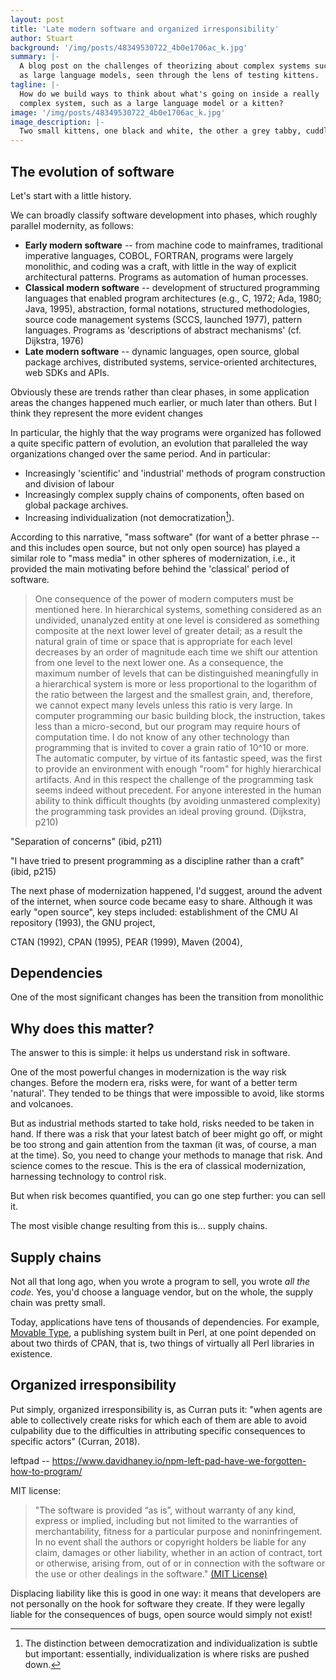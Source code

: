 ```yaml
---
layout: post
title: 'Late modern software and organized irresponsibility'
author: Stuart
background: '/img/posts/48349530722_4b0e1706ac_k.jpg'
summary: |-
  A blog post on the challenges of theorizing about complex systems such
  as large language models, seen through the lens of testing kittens.
tagline: |-
  How do we build ways to think about what's going on inside a really
  complex system, such as a large language model or a kitten?
image: '/img/posts/48349530722_4b0e1706ac_k.jpg'
image_description: |-
  Two small kittens, one black and white, the other a grey tabby, cuddling each other.
---
```


## The evolution of software

Let's start with a little history.

We can broadly classify software development into phases, which roughly parallel
modernity, as follows:

* **Early modern software** -- from machine code to mainframes, traditional
  imperative languages, COBOL, FORTRAN, programs were largely monolithic, and
  coding was a craft, with little in the way of explicit architectural patterns.
  Programs as automation of human processes.
* **Classical modern software** -- development of structured programming
  languages that enabled program architectures (e.g., C, 1972; Ada, 1980; Java,
  1995), abstraction, formal notations, structured methodologies, source code
  management systems (SCCS, launched 1977), pattern languages. Programs as
  'descriptions of abstract mechanisms' (cf. Dijkstra, 1976)
* **Late modern software** -- dynamic languages, open source, global package
  archives, distributed systems, service-oriented architectures, web SDKs and
  APIs. 

Obviously these are trends rather than clear phases, in some application areas
the changes happened much earlier, or much later than others. But I think they 
represent the more evident changes

In particular, the highly that the way programs were organized has followed a
quite specific pattern of evolution, an evolution that paralleled the way
organizations changed over the same period. And in particular:

* Increasingly 'scientific' and 'industrial' methods of program construction 
  and division of labour
* Increasingly complex supply chains of components, often based on global 
  package archives.
* Increasing individualization (not democratization[^Democratization]).

[^Democratization]:
    The distinction between democratization and individualization is subtle but
    important: essentially, individualization is where risks are pushed down. 

According to this narrative, "mass software" (for want of a better phrase -- and
this includes open source, but not only open source) has played a similar role
to "mass media" in other spheres of modernization, i.e., it provided the main 
motivating before behind the 'classical' period of software. 

> One consequence of the power of modern computers must be mentioned here. In
> hierarchical systems, something considered as an undivided, unanalyzed entity
> at one level is considered as something composite at the next lower level of
> greater detail; as a result the natural grain of time or space that is
> appropriate for each level decreases by an order of magnitude each time we
> shift our attention from one level to the next lower one. As a consequence,
> the maximum number of levels that can be distinguished meaningfully in a
> hierarchical system is more or less proportional to the logarithm of the ratio
> between the largest and the smallest grain, and, therefore, we cannot expect
> many levels unless this ratio is very large. In computer programming our basic
> building block, the instruction, takes less than a micro-second, but our
> program may require hours of computation time. I do not know of any other
> technology than programming that is invited to cover a grain ratio of 10^10 or
> more. The automatic computer, by virtue of its fantastic speed, was the first
> to provide an environment with enough "room" for highly hierarchical
> artifacts. And in this respect the challenge of the programming task seems
> indeed without precedent. For anyone interested in the human ability to think
> difficult thoughts (by avoiding unmastered complexity) the programming task
> provides an ideal proving ground. (Dijkstra, p210)

"Separation of concerns" (ibid, p211)

"I have tried to present programming as a discipline rather than a craft" (ibid, p215)


The next phase of modernization happened, I'd suggest, around the advent of the
internet, when source code became easy to share. Although it was early "open
source", key steps included: establishment of the CMU AI repository (1993), the
GNU project, 

CTAN (1992), CPAN (1995), PEAR (1999), Maven (2004), 

## Dependencies

One of the most significant changes has been the transition from monolithic 

## Why does this matter?

The answer to this is simple: it helps us understand risk in software. 

One of the most powerful changes in modernization is the way risk changes. Before
the modern era, risks were, for want of a better term 'natural'. They tended to be
things that were impossible to avoid, like storms and volcanoes. 

But as industrial methods started to take hold, risks needed to be taken in hand. 
If there was a risk that your latest batch of beer might go off, or might be too 
strong and gain attention from the taxman (it was, of course, a man at the time).
So, you need to change your methods to manage that risk. And science comes to
the rescue. This is the era of classical modernization, harnessing technology to
control risk. 

But when risk becomes quantified, you can go one step further: you can sell it.

The most visible change resulting from this is... supply chains.

## Supply chains

Not all that long ago, when you wrote a program to sell, you wrote *all the code*.
Yes, you'd choose a language vendor, but on the whole, the supply chain was pretty 
small. 

Today, applications have tens of thousands of dependencies. For example, 
[Movable Type](https://movabletype.org), a publishing system built in Perl, 
at one point depended on about two thirds of CPAN, that is, two things of
virtually all Perl libraries in existence. 

## Organized irresponsibility

Put simply, organized irresponsibility is, as Curran puts it: "when agents
are able to collectively create risks for which each of them are able to avoid
culpability due to the difficulties in attributing specific consequences to
specific actors" (Curran, 2018). 

leftpad  -- https://www.davidhaney.io/npm-left-pad-have-we-forgotten-how-to-program/

MIT license:

> "The software is provided “as is”, without warranty of any kind, express or
> implied, including but not limited to the warranties of merchantability,
> fitness for a particular purpose and noninfringement. In no event shall the
> authors or copyright holders be liable for any claim, damages or other
> liability, whether in an action of contract, tort or otherwise, arising from,
> out of or in connection with the software or the use or other dealings in the
> software." [(MIT License)](https://opensource.org/license/mit)

Displacing liability like this is good in one way: it means that developers are
not personally on the hook for software they create. If they were legally liable
for the consequences of bugs, open source would simply not exist! 